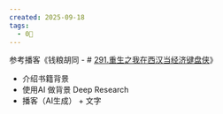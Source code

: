 ```yaml
---
created: 2025-09-18
tags:
  - 0🌲
---
```

参考播客《钱粮胡同 - # [291.重生之我在西汉当经济键盘侠](https://www.xiaoyuzhoufm.com/episode/68bc60e717c8c11bfbf6a9c7)》

- 介绍书籍背景
- 使用AI 做背景 Deep Research
- 播客（AI生成） + 文字